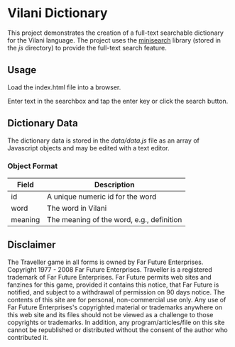 # Vilani Dictionary

This project demonstrates the creation of a full-text searchable dictionary for the Vilani language. The project uses the [minisearch](https://github.com/lucaong/minisearch) library (stored in the *js* directory) to provide the full-text search feature.

## Usage

Load the index.html file into a browser.

Enter text in the searchbox and tap the enter key or click the search button.

## Dictionary Data

The dictionary data is stored in the *data/data.js* file as an array of Javascript objects and may be edited with a text editor.

### Object Format

<table>
  <thead>
    <tr>
      <th>Field</th>
      <th>Description</th>
  </thead>
  <tbody>
    <tr>
      <td>id</td>
      <td>A unique numeric id for the word</td>
    </tr>
    <tr>
      <td>word</td>
      <td>The word in Vilani</td>
    </tr>
    <tr>
      <td>meaning</td>
      <td>The meaning of the word, e.g., definition</td>
  </tbody>
</table>

## Disclaimer

The Traveller game in all forms is owned by Far Future Enterprises. Copyright 1977 - 2008 Far Future Enterprises. Traveller is a registered trademark of Far Future Enterprises. Far Future permits web sites and fanzines for this game, provided it contains this notice, that Far Future is notified, and subject to a withdrawal of permission on 90 days notice. The contents of this site are for personal, non-commercial use only. Any use of Far Future Enterprises's copyrighted material or trademarks anywhere on this web site and its files should not be viewed as a challenge to those copyrights or trademarks. In addition, any program/articles/file on this site cannot be republished or distributed without the consent of the author who contributed it.
